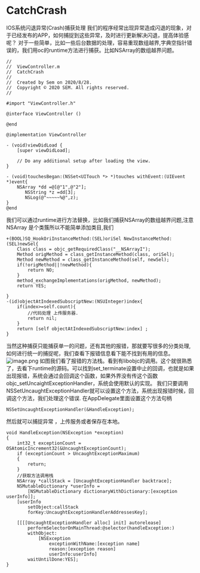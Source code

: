 # CatchCrash
IOS系统闪退异常(Crash)捕获处理
我们的程序经常出现异常造成闪退的现象，对于已经发布的APP，如何捕捉到这些异常，及时进行更新解决闪退，提高体验感呢？
对于一些简单，比如一些后台数据的处理，容易重现数组越界,字典空指针错误的，我们用oc的runtime方法进行捕获。比如NSArray的数组越界问题。
```
//
//  ViewController.m
//  CatchCrash
//
//  Created by Sem on 2020/8/28.
//  Copyright © 2020 SEM. All rights reserved.
//

#import "ViewController.h"

@interface ViewController ()

@end

@implementation ViewController

- (void)viewDidLoad {
    [super viewDidLoad];
   
    // Do any additional setup after loading the view.
}

- (void)touchesBegan:(NSSet<UITouch *> *)touches withEvent:(UIEvent *)event{
    NSArray *dd =@[@"1",@"2"];
       NSString *z =dd[3];
       NSLog(@"~~~~~%@",z);
}
@end

```
我们可以通过runtime进行方法替换，比如我们捕获NSArray的数组越界问题,注意NSArray 是个类簇所以不能简单添加类目,我们
```
+(BOOL)SQ_HookOriInstanceMethod:(SEL)oriSel NewInstanceMethod:(SEL)newSel{
    Class class = objc_getRequiredClass("__NSArrayI");
    Method origMethod = class_getInstanceMethod(class, oriSel);
    Method newMethod = class_getInstanceMethod(self, newSel);
    if(!origMethod||!newMethod){
        return NO;
    }
    method_exchangeImplementations(origMethod, newMethod);
    return YES;
    
}
-(id)objectAtIndexedSubscriptNew:(NSUInteger)index{
    if(index>=self.count){
        //代码处理 上传服务器.
        return nil;
    }
    return [self objectAtIndexedSubscriptNew:index] ;
}
```
当然这种捕获只能捕获单一的问题，还有其他的报错，那就要写很多的分类处理,如何进行统一的捕捉呢，我们查看下报错信息看下能不找到有用的信息。
![image.png](https://upload-images.jianshu.io/upload_images/13002035-3780085994f2cc4f.png?imageMogr2/auto-orient/strip%7CimageView2/2/w/1240)
如图我们看了报错的方法栈。看到有libobjc的调用。这个就很熟悉了，去看下runtime的源码。可以找到set_terminate设置中止的回调，也就是如果出现报错，系统会通过会回调这个函数，如果外界没有传这个函数objc_setUncaightExceptionHandler，系统会使用默认的实现。 我们只要调用NSSetUncaughtExceptionHandler就可以设置这个方法，系统出现报错时候，回调这个方法，我们处理这个错误.
在AppDelegate里面设置这个方法句柄
```
NSSetUncaughtExceptionHandler(&HandleException);
```
然后就可以捕捉异常 ，上传服务或者保存在本地。
```
void HandleException(NSException *exception)
{
	int32_t exceptionCount = OSAtomicIncrement32(&UncaughtExceptionCount);
	if (exceptionCount > UncaughtExceptionMaximum)
	{
		return;
	}
	//获取方法调用栈
	NSArray *callStack = [UncaughtExceptionHandler backtrace];
	NSMutableDictionary *userInfo =
		[NSMutableDictionary dictionaryWithDictionary:[exception userInfo]];
	[userInfo
		setObject:callStack
		forKey:UncaughtExceptionHandlerAddressesKey];
	
	[[[[UncaughtExceptionHandler alloc] init] autorelease]
		performSelectorOnMainThread:@selector(handleException:)
		withObject:
			[NSException
				exceptionWithName:[exception name]
				reason:[exception reason]
				userInfo:userInfo]
		waitUntilDone:YES];
}

```
